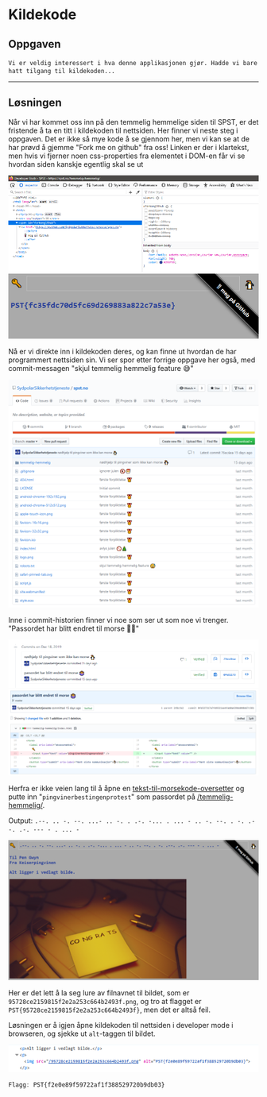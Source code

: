 # Kildekode

## Oppgaven

    Vi er veldig interessert i hva denne applikasjonen gjør. Hadde vi bare hatt tilgang til kildekoden...

---

## Løsningen

Når vi har kommet oss inn på den temmelig hemmelige siden til SPST, er det fristende å ta en titt i kildekoden til nettsiden. Her finner vi neste steg i oppgaven. Det er ikke så mye kode å se gjennom her, men vi kan se at de har prøvd å gjemme "Fork me on github" fra oss! Linken er der i klartekst, men hvis vi fjerner noen css-properties fra elementet i DOM-en får vi se hvordan siden kanskje egentlig skal se ut

![./assets/screen1](./assets/screen1.png)
![./assets/screen2](./assets/screen2.png)

Nå er vi direkte inn i kildekoden deres, og kan finne ut hvordan de har programmert nettsiden sin.
Vi ser spor etter forrige oppgave her også, med commit-messagen "skjul temmelig hemmelig feature 😅"

![./assets/screen3](./assets/screen3.png)

Inne i commit-historien finner vi noe som ser ut som noe vi trenger. "Passordet har blitt endret til morse 🤷‍♀️"

![./assets/screen4](./assets/screen4.png)
![./assets/screen5](./assets/screen5.png)

Herfra er ikke veien lang til å åpne en [tekst-til-morsekode-oversetter](https://morsecode.world/international/translator.html) og putte inn "`pingvinerbestingenprotest`" som passordet på [/temmelig-hemmelig/](https://spst.no/temmelig-hemmelig/).

Output: `.--. .. -. --. ...- .. -. . .-. -... . ... - .. -. --. . -. .--. .-. --- - . ... -`

![./assets/screen6](./assets/screen6.png)

Her er det lett å la seg lure av filnavnet til bildet, som er `95728ce2159815f2e2a253c664b2493f.png`, og tro at flagget er `PST{95728ce2159815f2e2a253c664b2493f}`, men det er altså feil.

Løsningen er å igjen åpne kildekoden til nettsiden i developer mode i browseren, og sjekke ut `alt`-taggen til bildet.

![./assets/screen7](./assets/screen7.png)

```javascript
Flagg: PST{f2e0e89f59722af1f388529720b9db03}
```
